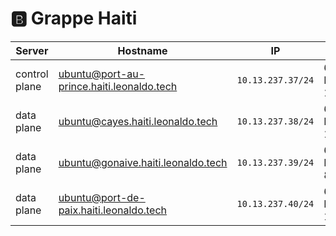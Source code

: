# :b: Grappe Haiti

| Server           | Hostname                                  |  IP               | Specs                 |
|------------------|-------------------------------------------|-------------------|-----------------------|
| control plane    |ubuntu@port-au-prince.haiti.leonaldo.tech  | `10.13.237.37/24` | 64GB Ram,      16cpus |
| data plane       |ubuntu@cayes.haiti.leonaldo.tech           | `10.13.237.38/24` | 64GB Ram,      16cpus |
| data plane       |ubuntu@gonaive.haiti.leonaldo.tech         | `10.13.237.39/24` | 64GB Ram,       8cpus |
| data plane       |ubuntu@port-de-paix.haiti.leonaldo.tech    | `10.13.237.40/24` | 64GB Ram,      16cpus |
